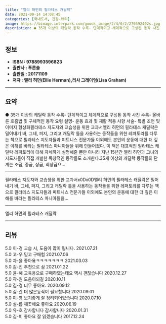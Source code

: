 ```yaml
---
title: "엘리 허먼의 필라테스 캐딜락"
date: 2021-09-14 14:08:45
categories: [국내도서, 건강-뷰티]
image: https://bimage.interpark.com/goods_image/2/4/0/2/270592402s.jpg
description: ● 35개 이상의 캐딜락 동작 수록- 단계적이고 체계적으로 구성된 동작 사진 수록- 올바른 호흡법 및 구체적인 동작 요령 설명- 운동 효과 및 재활 적용 사항 서술- 특별 조언 및 이미지 형상화필라테스 지도자와 교습생을 위한 교과서엘리 허먼의 필라테스 캐딜락은 밀어내기 바, 그네, 퍼
---
```


## **정보**

- **ISBN : 9788993596823**
- **출판사 : 푸른솔**
- **출판일 : 20171109**
- **저자 : 엘리 허먼(Ellie Herman),리사 그레이엄(Lisa Graham)**

------



## **요약**

●  35개 이상의 캐딜락 동작 수록- 단계적이고 체계적으로 구성된 동작 사진 수록- 올바른 호흡법 및 구체적인 동작 요령 설명- 운동 효과 및 재활 적용 사항 서술- 특별 조언 및 이미지 형상화필라테스 지도자와 교습생을 위한 교과서엘리 허먼의 필라테스 캐딜락은 밀어내기 바, 그네, 퍼지, 그리고 캐딜락 틀을 사용하는 동작들을 위한 레퍼토리를 다루는 책으로 필라테스 지도자들과 피트니스 전문가들 이외에도 본인의 운동에 대한 더 깊은 이해를 바라는 필라테스 마니아들을 위해 만들어졌다. 이 책은 대표적인 필라테스 캐딜락 레퍼토리에 대해 자세하게 설명해줄 뿐만 아니라 지난 15년간 엘리 허먼과 그녀의 지도자들이 직접 개발한 독창적인 동작들도 소개한다.35개 이상의 캐딜락 동작들의 단계는 초급, 중급, 상급, 최상급으...

------

필라테스 지도자와 교습생을 위한 교과서x0Dx0D엘리 허먼의 필라테스 캐딜락은 밀어내기 바, 그네, 퍼지, 그리고 캐딜락 틀을 사용하는 동작들을 위한 레퍼토리를 다루는 책으로 필라테스 지도자들과 피트니스 전문가들 이외에도 본인의 운동에 대한 더 깊은 이해를 바라는 필라테스 마니아들을... 

------


엘리 허먼의 필라테스 캐딜락 

------


## **리뷰** 

5.0 이-경 교습 시, 도움이 많이 됩니다. 2021.07.21 <br/>5.0 고-우 믿고 구매험 2021.07.06 <br/>5.0 차-윤 좋아욬ㅋㅋㅋㅋㅋㅋㅋ 2021.03.03 <br/>5.0 김-진 추천으로 삼 2021.01.22 <br/>5.0 윤-혜 교육용으로 구매하였는데요 
역시 괜찮습니다 2020.12.27 <br/>5.0 곽-원 도움이되길 2020.10.11 <br/>5.0 김-경 너무 좋아요.  2020.09.12 <br/>5.0 김-란 더 많은동작이 필요합니다 2020.09.01 <br/>5.0 이-영 보기좋게 잘 정리되어있습니다 2020.07.10 <br/>5.0 설-름 깨끗해요 좋아요  2020.06.19 <br/>5.0 유-호 감사합니다 감사합니다 2020.01.31 <br/>5.0 김-미 좋아요 잘 읽겠습니다 2017.12.24 <br/>